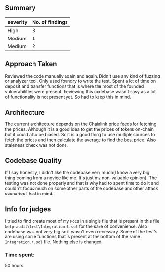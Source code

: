 ## Summary

| severity       | No. of findings   | 
| -------------- | ----------------- |
| High | 3   |
| Medium | 1 |
| Medium | 2 |

## Approach Taken
Reviewed the code manually again and again. Didn't use any kind of fuzzing or analyzer tool. Only used foundry to write the test. Spent a lot of time on deposit and transfer functions that is where the most of the founded vulnerabilities were present. Reviewing this codebase wasn't easy as a lot of functionality is not present yet. So had to keep this in mind.

## Architecture
The current architecture depends on the Chainlink price feeds for fetching the prices. Although it is a good idea to get the prices of tokens on-chain but it could also be biased. So it is a good thing to use multiple sources to fetch the prices and then calculate the average to find the best price. Also staleness check was not done.

## Codebase Quality
If I say honestly, I didn't like the codebase very much(I know a very big thing coming from a novice like me. It's just my non-valuable opinion). The testing was not done properly and that is why had to spent time to do it and couldn't focus much on some other parts of the codebase and other attack scenarios I had in mind.

## Info for judges
I tried to find create most of my `PoC`s in a single file that is present in this file `kelp-audit\test\Integration.t.sol` for the sake of convenience. Also codebase was not very big so it wasn't even necessary. Some of the test's are using some functions that is present at the bottom of the same `Integration.t.sol` file. Nothing else is changed.





### Time spent:
50 hours